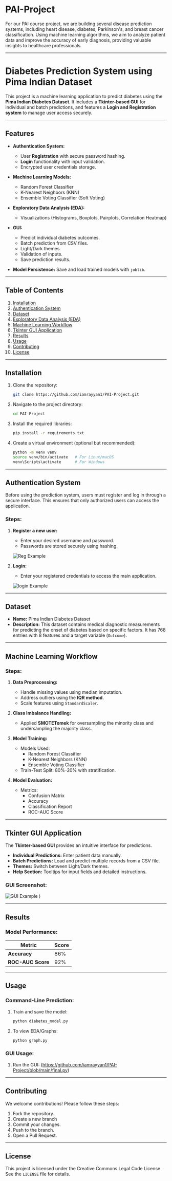 # PAI-Project

For our PAI course project, we are building several disease prediction systems, including heart disease, diabetes, Parkinson's, and breast cancer classification. Using machine learning algorithms, we aim to analyze patient data and improve the accuracy of early diagnosis, providing valuable insights to healthcare professionals.

---

# Diabetes Prediction System using Pima Indian Dataset

This project is a machine learning application to predict diabetes using the **Pima Indian Diabetes Dataset**. It includes a **Tkinter-based GUI** for individual and batch predictions, and features a **Login and Registration system** to manage user access securely.

---

## Features

- **Authentication System:**
  - User **Registration** with secure password hashing.
  - **Login** functionality with input validation.
  - Encrypted user credentials storage.
  
- **Machine Learning Models:**
  - Random Forest Classifier
  - K-Nearest Neighbors (KNN)
  - Ensemble Voting Classifier (Soft Voting)

- **Exploratory Data Analysis (EDA):**
  - Visualizations (Histograms, Boxplots, Pairplots, Correlation Heatmap)

- **GUI:**
  - Predict individual diabetes outcomes.
  - Batch prediction from CSV files.
  - Light/Dark themes.
  - Validation of inputs.
  - Save prediction results.

- **Model Persistence:** Save and load trained models with `joblib`.

---

## Table of Contents
1. [Installation](#installation)
2. [Authentication System](#authentication-system)
3. [Dataset](#dataset)
4. [Exploratory Data Analysis (EDA)](#exploratory-data-analysis-eda)
5. [Machine Learning Workflow](#machine-learning-workflow)
6. [Tkinter GUI Application](#tkinter-gui-application)
7. [Results](#results)
8. [Usage](#usage)
9. [Contributing](#contributing)
10. [License](#license)

---

## Installation

1. Clone the repository:
    ```bash
    git clone https://github.com/iamrayyan1/PAI-Project.git
    ```

2. Navigate to the project directory:
    ```bash
    cd PAI-Project
    ```

3. Install the required libraries:
    ```bash
    pip install -r requirements.txt
    ```

4. Create a virtual environment (optional but recommended):
    ```bash
    python -m venv venv
    source venv/bin/activate   # For Linux/macOS
    venv\Scripts\activate      # For Windows
    ```

---

## Authentication System

Before using the prediction system, users must register and log in through a secure interface. This ensures that only authorized users can access the application.

### Steps:

1. **Register a new user:**
    - Enter your desired username and password.
    - Passwords are stored securely using hashing.
  
     ![Reg Example](https://github.com/iamrayyan1/PAI-Project/blob/main/images/reg%20page.png)

2. **Login:**
    - Enter your registered credentials to access the main application.
      
    ![login Example](https://github.com/iamrayyan1/PAI-Project/blob/main/images/login%20page.png)
---

## Dataset

- **Name:** Pima Indian Diabetes Dataset
- **Description:** This dataset contains medical diagnostic measurements for predicting the onset of diabetes based on specific factors. It has 768 entries with 8 features and a target variable (`Outcome`).

---

## Machine Learning Workflow

### Steps:
1. **Data Preprocessing:**
   - Handle missing values using median imputation.
   - Address outliers using the **IQR method**.
   - Scale features using `StandardScaler`.

2. **Class Imbalance Handling:**
   - Applied **SMOTETomek** for oversampling the minority class and undersampling the majority class.

3. **Model Training:**
   - Models Used:
     - Random Forest Classifier
     - K-Nearest Neighbors (KNN)
     - Ensemble Voting Classifier
   - Train-Test Split: 80%-20% with stratification.

4. **Model Evaluation:**
   - Metrics:
     - Confusion Matrix
     - Accuracy
     - Classification Report
     - ROC-AUC Score

---

## Tkinter GUI Application

The **Tkinter-based GUI** provides an intuitive interface for predictions.

- **Individual Predictions:** Enter patient data manually.
- **Batch Predictions:** Load and predict multiple records from a CSV file.
- **Themes:** Switch between Light/Dark themes.
- **Help Section:** Tooltips for input fields and detailed instructions.

### GUI Screenshot:
![GUI Example](https://github.com/iamrayyan1/PAI-Project/blob/main/images/%20design.png)
)

---

## Results

### Model Performance:
| Metric               | Score  |
|----------------------|--------|
| **Accuracy**         | 86%    |
| **ROC-AUC Score**    | 92%    |

---

## Usage

### Command-Line Prediction:
1. Train and save the model:
    ```bash
    python diabetes_model.py
    ```

2. To view EDA/Graphs:
    ```bash
    python graph.py
    ```

### GUI Usage:
1. Run the GUI:
  (https://github.com/iamrayyan1/PAI-Project/blob/main/final.py)
---

## Contributing

We welcome contributions! Please follow these steps:

1. Fork the repository.
2. Create a new branch 
3. Commit your changes.
4. Push to the branch.
5. Open a Pull Request.

---

## License

This project is licensed under the Creative Commons Legal Code License. See the `LICENSE` file for details.
